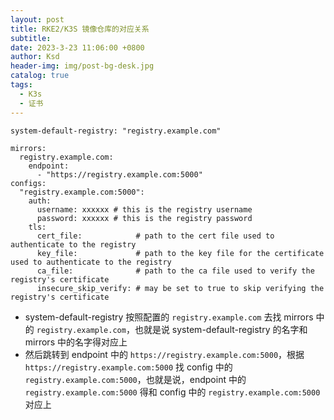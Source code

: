 ```yaml
---
layout: post
title: RKE2/K3S 镜像仓库的对应关系
subtitle: 
date: 2023-3-23 11:06:00 +0800
author: Ksd
header-img: img/post-bg-desk.jpg
catalog: true
tags:
  - K3s
  - 证书
---
```


```
system-default-registry: "registry.example.com"

mirrors:
  registry.example.com:
    endpoint:
      - "https://registry.example.com:5000"
configs:
  "registry.example.com:5000":
    auth:
      username: xxxxxx # this is the registry username
      password: xxxxxx # this is the registry password
    tls:
      cert_file:            # path to the cert file used to authenticate to the registry
      key_file:             # path to the key file for the certificate used to authenticate to the registry
      ca_file:              # path to the ca file used to verify the registry's certificate
      insecure_skip_verify: # may be set to true to skip verifying the registry's certificate
```

- system-default-registry 按照配置的 `registry.example.com` 去找 mirrors 中的 `registry.example.com`，也就是说 system-default-registry 的名字和 mirrors 中的名字得对应上
- 然后跳转到 endpoint 中的 `https://registry.example.com:5000`，根据 `https://registry.example.com:5000` 找 config 中的 `registry.example.com:5000`，也就是说，endpoint 中的 `registry.example.com:5000` 得和 config 中的 `registry.example.com:5000` 对应上
